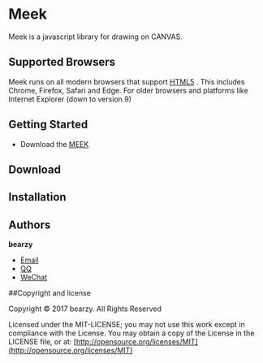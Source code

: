 # Meek

Meek is a javascript library for drawing on CANVAS.

## Supported Browsers

Meek runs on all modern browsers that support [HTML5](https://html.spec.whatwg.org/multipage/) . This includes Chrome, Firefox, Safari and Edge.
For older browsers and platforms like Internet Explorer (down to version 9)

## Getting Started
- Download the [MEEK](https://github.com/zybeargithub/Meek/archive/master.zip)

## Download

## Installation

## Authors

**bearzy**

- [Email](zyangdata@foxmail.com )
- [QQ](1106408264)
- [WeChat]()

##Copyright and license

Copyright © 2017 bearzy. All Rights Reserved

Licensed under the MIT-LICENSE;
you may not use this work except in compliance with the License.
You may obtain a copy of the License in the LICENSE file, or at:
	[http://opensource.org/licenses/MIT](http://opensource.org/licenses/MIT)
